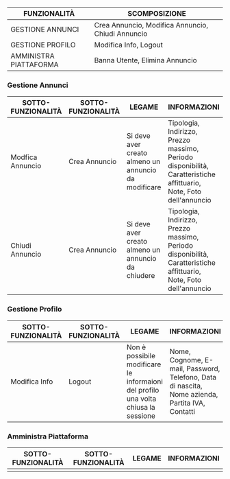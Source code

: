 |FUNZIONALITÀ|SCOMPOSIZIONE|
|------------|-------------|
|GESTIONE ANNUNCI|Crea Annuncio, Modifica Annuncio, Chiudi Annuncio|
|GESTIONE PROFILO|Modifica Info, Logout|
|AMMINISTRA PIATTAFORMA|Banna Utente, Elimina Annuncio|

### Gestione Annunci
|SOTTO-FUNZIONALITÀ|SOTTO-FUNZIONALITÀ|LEGAME|INFORMAZIONI|
|------------------|------------------|------|------------|
| Modfica Annuncio| Crea Annuncio|Si deve aver creato almeno un annuncio da modificare|Tipologia, Indirizzo, Prezzo massimo, Periodo disponibilità, Caratteristiche affittuario, Note, Foto dell'annuncio|
| Chiudi Annuncio| Crea Annuncio|Si deve aver creato almeno un annuncio da chiudere|Tipologia, Indirizzo, Prezzo massimo, Periodo disponibilità, Caratteristiche affittuario, Note, Foto dell'annuncio|

### Gestione Profilo
|SOTTO-FUNZIONALITÀ|SOTTO-FUNZIONALITÀ|LEGAME|INFORMAZIONI|
|------------------|------------------|------|------------|
|Modifica Info|Logout| Non è possibile modificare le informaioni del profilo una volta chiusa la sessione|Nome, Cognome, E-mail, Password, Telefono, Data di nascita, Nome azienda, Partita IVA, Contatti|

### Amministra Piattaforma
|SOTTO-FUNZIONALITÀ|SOTTO-FUNZIONALITÀ|LEGAME|INFORMAZIONI|
|------------------|------------------|------|------------|
|||||
